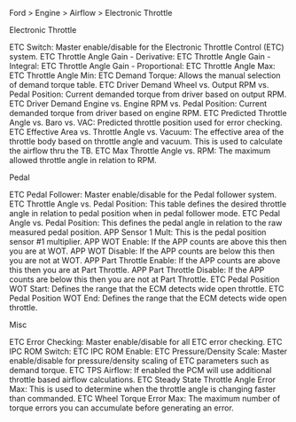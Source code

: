  

 Ford > Engine > Airflow > Electronic Throttle


Electronic Throttle

ETC Switch: Master enable/disable for the Electronic Throttle Control (ETC) system.
ETC Throttle Angle Gain - Derivative:
ETC Throttle Angle Gain - Integral:
ETC Throttle Angle Gain - Proportional:
ETC Throttle Angle Max:
ETC Throttle Angle Min:
ETC Demand Torque: Allows the manual selection of demand torque table.
ETC Driver Demand Wheel vs. Output RPM vs. Pedal Position: Current demanded torque from driver based on output RPM.
ETC Driver Demand Engine vs. Engine RPM vs. Pedal Position: Current demanded torque from driver based on engine RPM.
ETC Predicted Throttle Angle vs. Baro vs. VAC: Predicted throttle position used for error checking.
ETC Effective Area vs. Throttle Angle vs. Vacuum: The effective area of the throttle body based on throttle angle and vacuum. This is used to calculate the airflow thru the TB.
ETC Max Throttle Angle vs. RPM: The maximum allowed throttle angle in relation to RPM.

Pedal

ETC Pedal Follower: Master enable/disable for the Pedal follower system.
ETC Throttle Angle vs. Pedal Position: This table defines the desired throttle angle in relation to pedal position when in pedal follower mode.
ETC Pedal Angle vs. Pedal Position: This defines the pedal angle in relation to the raw measured pedal position.
APP Sensor 1 Mult: This is the pedal position sensor #1 multiplier.
APP WOT Enable: If the APP counts are above this then you are at WOT.
APP WOT Disable: If the APP counts are below this then you are not at WOT.
APP Part Throttle Enable: If the APP counts are above this then you are at Part Throttle.
APP Part Throttle Disable: If the APP counts are below this then you are not at Part Throttle.
ETC Pedal Position WOT Start: Defines the range that the ECM detects wide open throttle.
ETC Pedal Position WOT End: Defines the range that the ECM detects wide open throttle.

Misc

ETC Error Checking: Master enable/disable for all ETC error checking.
ETC IPC ROM Switch:
ETC IPC ROM Enable:
ETC Pressure/Density Scale: Master enable/disable for pressure/density scaling of ETC parameters such as demand torque.
ETC TPS Airflow: If enabled the PCM will use additional throttle based airflow calculations.
ETC Steady State Throttle Angle Error Max: This is used to determine when the throttle angle is changing faster than commanded.
ETC Wheel Torque Error Max: The maximum number of torque errors you can accumulate before generating an error.
